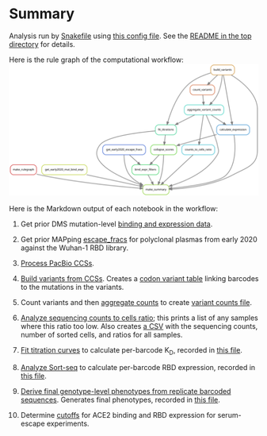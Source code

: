 # Summary

 Analysis run by [Snakefile](../../Snakefile)
 using [this config file](../../config.yaml).
 See the [README in the top directory](../../README.md)
 for details.

 Here is the rule graph of the computational workflow:
 ![rulegraph.svg](rulegraph.svg)

 Here is the Markdown output of each notebook in the workflow:
 1. Get prior DMS mutation-level [binding and expression data](../prior_DMS_data/early2020_mutant_ACE2binding_expression.csv).

 2. Get prior MAPping [escape_fracs](../prior_DMS_data/early2020_escape_fracs.csv) for polyclonal plasmas from early 2020 against the Wuhan-1 RBD library.

 2. [Process PacBio CCSs](process_ccs.md).

 3. [Build variants from CCSs](build_variants.md).
    Creates a [codon variant table](../variants/codon_variant_table.csv)
    linking barcodes to the mutations in the variants.

 4. Count variants and then
     [aggregate counts](aggregate_variant_counts.md) 
     to create [variant counts file](../counts/variant_counts.csv.gz).

 5. [Analyze sequencing counts to cells ratio](counts_to_cells_ratio.md);
    this prints a list of any samples where this ratio too low. Also
    creates [a CSV](../counts/counts_to_cells_csv.csv) with the
    sequencing counts, number of sorted cells, and ratios for
    all samples.

 6. [Fit titration curves](compute_binding_Kd.md) to calculate per-barcode K<sub>D</sub>, recorded in [this file](../binding_Kd/bc_binding.csv).

 7. [Analyze Sort-seq](compute_expression_meanF.md) to calculate per-barcode RBD expression, recorded in [this file](../expression_meanF/bc_expression.csv).

 8. [Derive final genotype-level phenotypes from replicate barcoded sequences](collapse_scores.md).
    Generates final phenotypes, recorded in [this file](../final_variant_scores/final_variant_scores.csv).

9. Determine [cutoffs](bind_expr_filters.md) for ACE2 binding and RBD expression for serum-escape experiments.